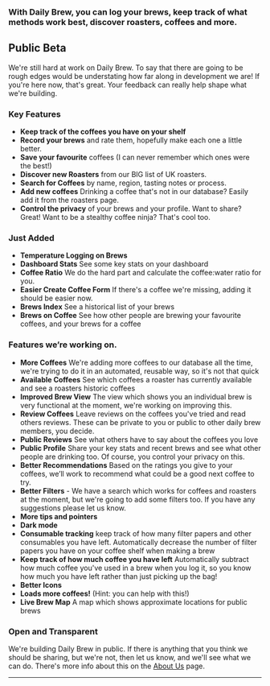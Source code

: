 ### With Daily Brew, you can log your brews, keep track of what methods work best, discover roasters, coffees and more.

## Public Beta
We're still hard at work on Daily Brew. To say that there are going to be rough edges would be understating how far along
in development we are! If you're here now, that's great. Your feedback can really help shape what we're building.

### Key Features
- **Keep track of the coffees you have on your shelf**
- **Record your brews** and rate them, hopefully make each one a little better.
- **Save your favourite** coffees (I can never remember which ones were the best!)
- **Discover new Roasters** from our BIG list of UK roasters.
- **Search for Coffees** by name, region, tasting notes or process.
- **Add new coffees** Drinking a coffee that's not in our database? Easily add it from the roasters page.
- **Control the privacy** of your brews and your profile. Want to share? Great! Want to be a stealthy coffee ninja? That's cool too.

### Just Added
- **Temperature Logging on Brews**
- **Dashboard Stats** See some key stats on your dashboard
- **Coffee Ratio** We do the hard part and calculate the coffee:water ratio for you.
- **Easier Create Coffee Form** If there's a coffee we're missing, adding it should be easier now.
- **Brews Index** See a historical list of your brews
- **Brews on Coffee** See how other people are brewing your favourite coffees, and your brews for a coffee

### Features we’re working on.
- **More Coffees** We're adding more coffees to our database all the time, we're trying to do it in an automated, reusable way, so it's not that quick
- **Available Coffees** See which coffees a roaster has currently available and see a roasters historic coffees
- **Improved Brew View** The view which shows you an individual brew is very functional at the moment, we're working on improving this.
- **Review Coffees** Leave reviews on the coffees you've tried and read others reviews. These can be private to you or public to other daily brew members, you decide.
- **Public Reviews** See what others have to say about the coffees you love
- **Public Profile** Share your key stats and recent brews and see what other people are drinking too. Of course, you control your privacy on this.
- **Better Recommendations** Based on the ratings you give to your coffees, we’ll work to recommend what could be a good
next coffee to try.
- **Better Filters** - We have a search which works for coffees and roasters at the moment, but we're going to add some
filters too. If you have any suggestions please let us know.
- **More tips and pointers**
- **Dark mode**
- **Consumable tracking** keep track of how many filter papers and other consumables you have left. Automatically decrease the number of filter papers you have on your coffee shelf when making a brew
- **Keep track of how much coffee you have left** Automatically subtract how much coffee you've used in a brew when you log it, so you know how much you have left rather than just picking up the bag!
- **Better Icons**
- **Loads more coffees!** (Hint: you can help with this!)
- **Live Brew Map** A map which shows approximate locations for public brews

### Open and Transparent
We're building Daily Brew in public. If there is anything that you think we should be sharing, but we're not, then let
us know, and we'll see what we can do. There's more info about this on the [About Us](/about) page.

---